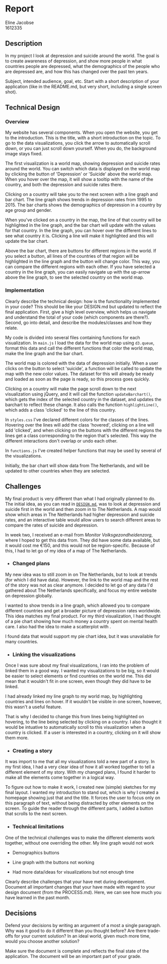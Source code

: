 # Report

Eline Jacobse  
1612335

## Description

In my project I look at depression and suicide around the world. The goal is to create awareness of depression, and show more people in what countries people are depressed, what the demographics of the people who are depressed are, and how this has changed over the past ten years.

Subject, intended audience, goal, etc.
Start with a short description of your application (like in the README.md, but very short, including a single screen shot).


## Technical Design
### Overview
My website has several components. When you open the website, you get to the introduction. This is the title, with a short introduction on the topic. To go to the data visualizations, you click the arrow to automatically scroll down, or you can just scroll down yourself. When you do, the background image stays fixed.

The first visualization is a world map, showing depression and suicide rates around the world. You can switch which data is displayed on the world map by clicking the button of 'Depression' or 'Suicide' above the world map. When you hover over the map, it will show a tooltip with the name of the country, and both the depression and suicide rates there.

Clicking on a country will take you to the next screen with a line graph and bar chart. The line graph shows trends in depression rates from 1995 to 2015. The bar charts shows the demographics of depression in a country by age group and gender.

When you've clicked on a country in the map, the line of that country will be highlighted in the line graph, and the bar chart will update with the values for that country. In the line graph, you can hover over the different lines to see what country it is. Clicking a line will make it highlighted and this will update the bar chart.

Above the bar chart, there are buttons for different regions in the world. If you select a button, all lines of the countries of that region will be highlighted in the line graph and the button will change color. This way, you can compare the different regions with each other. If you have selected a country in the line graph, you can easily navigate up with the up-arrow above the line graph, to see the selected country on the world map.

### Implementation
Clearly describe the technical design: how is the functionality implemented in your code? This should be like your DESIGN.md but updated to reflect the final application. First, give a high level overview, which helps us navigate and understand the total of your code (which components are there?). Second, go into detail, and describe the modules/classes and how they relate.

My code is divided into several files containing functions for each visualization. In `main.js` I load the data for the world map using `d3.queue`, format this data and call the different functions that color the world map, make the line graph and the bar chart.

The world map is colored with the data of depression initially. When a user clicks on the button to select 'suicide', a function will be called to update the map with the new color values. The dataset for this will already be ready and loaded as soon as the page is ready, so this process goes quickly.

Clicking on a country will make the page scroll down to the next visualization using jQuery, and it will call the function `updateBarchart()`, which gets the index of the selected country in the dataset, and updates the barchart to reflect these change. It also calls the function `highlightLine()`, which adds a class 'clicked' to the line of this country.

In `styles.css` I've declared different colors for the classes of the lines. Hovering over the lines will add the class 'hovered', clicking on a line will add 'clicked', and when clicking on the buttons with the different regions the lines get a class corresponding to the region that's selected. This way the different interactions don't overlap or undo each other.





In `functions.js` I've created helper functions that may be used by several of the visualizations.






Initially, the bar chart will show data from The Netherlands, and will be updated to other countries when they are selected.





## Challenges
My final product is very different than what I had originally planned to do. The initial idea, as you can read in [`DESIGN.md`](), was to look at depression and suicide first in the world and then zoom in to The Netherlands. A map would show which areas in The Netherlands had higher depression and suicide rates, and an interactive table would allow users to search different areas to compare the rates of suicide and depression.

In week two, I received an e-mail from *Monitor Volksgezondheidenzorg*, where I hoped to get this data from. They did have some data available, but it would cost me €150, and this would not be region-specific. Because of this, I had to let go of my idea of a map of The Netherlands.

- ### Changed plans  

My new idea was to still zoom in on The Netherlands, but to look at trends (for which I did have data). However, the link to the world map and the rest of the story was not as clear anymore. I decided to let go of any data I'd gathered about The Netherlands specifically, and focus my entire website on depression globally.

I wanted to show trends in a line graph, which allowed you to compare different countries and get a broader picture of depression rates worldwide. This idea matches my final product. For my third visualization, I had thought of a pie chart showing how much money a country spent on mental health care. I also had the idea to make a scatterplot with .

I found data that would support my pie chart idea, but it was unavailable for many countries.

- ### Linking the visualizations   

Once I was sure about my final visualizations, I ran into the problem of linked them in a good way. I wanted my visualizations to be big, so it would be easier to select elements or find countries on the world me. This did mean that it wouldn't fit in one screen, even though they did have to be linked.

I had already linked my line graph to my world map, by highlighting countries and lines on hover. If it wouldn't be visible in one screen, however, this wasn't a useful feature.

That is why I decided to change this from lines being highlighted on hovering, to the line being selected by clicking on a country. I also thought it would be intuative to automatically scroll to this visualization when a country is clicked. If a user is interested in a country, clicking on it will show them more.

- ### Creating a story  

It was import to me that all my visualizations told a new part of a story. In my first idea, I had a very clear idea of how it all worked together to tell a different element of my story. With my changed plans, I found it harder to make all the elements come together in a logical way.

To figure out how to make it work, I created new (simple) sketches for my final layout. I wanted my introduction to stand out, which is why I created a homepage showing just that and the title. It forces the user to focus only on this paragraph of text, without being distracted by other elements on the screen. To guide the reader through the different parts, I added a button that scrolls to the next screen.



- ### Technical limitations  

One of the technical challenges was to make the different elements work together, without one overriding the other. My line graph would not work

- Demographics buttons
- Line graph with the buttons not working

- Had more data/ideas for visualizations but not enough time


Clearly describe challenges that your have met during development. Document all important changes that your have made with regard to your design document (from the PROCESS.md). Here, we can see how much you have learned in the past month.

## Decisions
Defend your decisions by writing an argument of a most a single paragraph. Why was it good to do it different than you thought before? Are there trade-offs for your current solution? In an ideal world, given much more time, would you choose another solution?



Make sure the document is complete and reflects the final state of the application. The document will be an important part of your grade.
